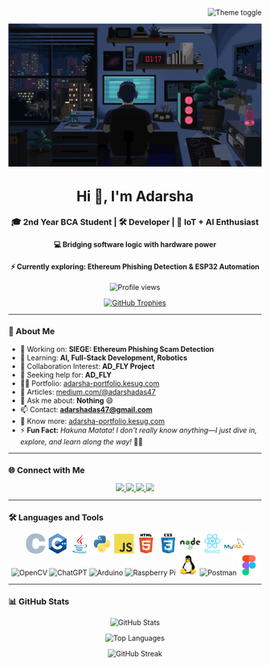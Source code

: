 <!-- ✨ Adarsha Das GitHub Profile README -->

<!-- 🌗 Theme Toggle Button (Bulb) -->
<p align="right">
  <picture>
    <source srcset="https://img.shields.io/badge/Theme-Light-yellow?style=for-the-badge&logo=javascript&logoColor=black" media="(prefers-color-scheme: dark)">
    <img src="https://img.shields.io/badge/Theme-Dark-blue?style=for-the-badge&logo=github&logoColor=white" alt="Theme toggle" />
  </picture>
</p>

<!-- 🎬 GIF HEADER -->
<p align="center">
  <img src="assets/images/codeing_space.gif" alt="coding gif" width="600" />
</p>

<!-- 👋 INTRO -->
<h1 align="center">Hi 👋, I'm Adarsha</h1>
<h3 align="center">🎓 2nd Year BCA Student | 🛠️ Developer | 📡 IoT + AI Enthusiast</h3>
<h4 align="center">💻 Bridging software logic with hardware power</h4>
<h4 align="center">⚡ Currently exploring: Ethereum Phishing Detection & ESP32 Automation</h4>

<!-- 👁️ Profile Views -->
<p align="center">
  <img src="https://komarev.com/ghpvc/?username=ideal24&label=Profile%20views&color=0e75b6&style=flat" alt="Profile views" />
</p>

<!-- 🏆 GitHub Trophies -->
<p align="center">
  <a href="https://github.com/ryo-ma/github-profile-trophy">
    <img src="https://github-profile-trophy.vercel.app/?username=ideal24&theme=dracula&margin-w=15&margin-h=15&animation=slideIn" alt="GitHub Trophies" />
  </a>
</p>

---

### 🚀 About Me

- 🔭 Working on: **SIEGE: Ethereum Phishing Scam Detection**
- 🌱 Learning: **AI, Full-Stack Development, Robotics**
- 👯 Collaboration Interest: **AD_FLY Project**
- 🤝 Seeking help for: **AD_FLY**
- 👨‍💻 Portfolio: [adarsha-portfolio.kesug.com](https://adarsha-portfolio.kesug.com/)
- 📝 Articles: [medium.com/@adarshadas47](https://medium.com/@adarshadas47)
- 💬 Ask me about: **Nothing** 😄
- 📫 Contact: **adarshadas47@gmail.com**
- 📄 Know more: [adarsha-portfolio.kesug.com](https://adarsha-portfolio.kesug.com/)
- ⚡ **Fun Fact:** *Hakuna Matata! I don't really know anything—I just dive in, explore, and learn along the way!* 🌊🧠

---

### 🌐 Connect with Me

<p align="center">
  <a href="https://linkedin.com/in/adarsha%20das" target="_blank">
    <img src="https://img.shields.io/badge/-LinkedIn-blue?style=for-the-badge&logo=linkedin&logoColor=white" />
  </a>
  <a href="https://fb.com/adarsha%20das" target="_blank">
    <img src="https://img.shields.io/badge/-Facebook-1877F2?style=for-the-badge&logo=facebook&logoColor=white" />
  </a>
  <a href="https://instagram.com/adarsha_d0s" target="_blank">
    <img src="https://img.shields.io/badge/-Instagram-E4405F?style=for-the-badge&logo=instagram&logoColor=white" />
  </a>
  <a href="https://medium.com/@adarshadas47" target="_blank">
    <img src="https://img.shields.io/badge/-Medium-000000?style=for-the-badge&logo=medium&logoColor=white" />
  </a>
</p>

---

### 🛠️ Languages and Tools

<p align="center">

  <!-- 💻 Programming Languages -->
  <img src="https://raw.githubusercontent.com/devicons/devicon/master/icons/c/c-original.svg" alt="C" width="40" height="40" />
  <img src="https://raw.githubusercontent.com/devicons/devicon/master/icons/cplusplus/cplusplus-original.svg" alt="C++" width="40" height="40" />
  <img src="https://raw.githubusercontent.com/devicons/devicon/master/icons/java/java-original.svg" alt="Java" width="40" height="40" />
  <img src="https://raw.githubusercontent.com/devicons/devicon/master/icons/python/python-original.svg" alt="Python" width="40" height="40" />
  <img src="https://raw.githubusercontent.com/devicons/devicon/master/icons/javascript/javascript-original.svg" alt="JavaScript" width="40" height="40" />

  <!-- 🌐 Web Development -->
  <img src="https://raw.githubusercontent.com/devicons/devicon/master/icons/html5/html5-original-wordmark.svg" alt="HTML5" width="40" height="40" />
  <img src="https://raw.githubusercontent.com/devicons/devicon/master/icons/css3/css3-original-wordmark.svg" alt="CSS3" width="40" height="40" />
  <img src="https://raw.githubusercontent.com/devicons/devicon/master/icons/nodejs/nodejs-original-wordmark.svg" alt="Node.js" width="40" height="40" />
  <img src="https://raw.githubusercontent.com/devicons/devicon/master/icons/react/react-original-wordmark.svg" alt="React" width="40" height="40" />
  <img src="https://raw.githubusercontent.com/devicons/devicon/master/icons/mysql/mysql-original-wordmark.svg" alt="MySQL" width="40" height="40" />

  <!-- 🤖 AI / ML / Vision -->
  <img src="https://www.vectorlogo.zone/logos/opencv/opencv-icon.svg" alt="OpenCV" width="40" height="40" />
  <img src="https://img.icons8.com/ios/452/chatgpt.png" alt="ChatGPT" width="40" height="40" />

  <!-- 📡 IoT & Embedded -->
  <img src="https://cdn.worldvectorlogo.com/logos/arduino-1.svg" alt="Arduino" width="40" height="40" />
  <img src="https://upload.wikimedia.org/wikipedia/en/c/cb/Raspberry_Pi_Logo.svg" alt="Raspberry Pi" width="40" height="40" />





  <!-- 🔧 Tools & Platforms -->
  <img src="https://raw.githubusercontent.com/devicons/devicon/master/icons/linux/linux-original.svg" alt="Linux" width="40" height="40" />
  <img src="https://www.vectorlogo.zone/logos/getpostman/getpostman-icon.svg" alt="Postman" width="40" height="40" />
  <img src="https://raw.githubusercontent.com/devicons/devicon/master/icons/figma/figma-original.svg" alt="Figma" width="40" height="40" />
</p>

---

### 📊 GitHub Stats

<p align="center">
  <img src="https://github-readme-stats.vercel.app/api?username=ideal24&show_icons=true&theme=tokyonight" alt="GitHub Stats" />
</p>

<p align="center">
  <img src="https://github-readme-stats.vercel.app/api/top-langs/?username=ideal24&layout=compact&theme=tokyonight" alt="Top Languages" />
</p>

<p align="center">
  <img src="https://github-readme-streak-stats.herokuapp.com/?user=ideal24&theme=tokyonight" alt="GitHub Streak" />
</p>
